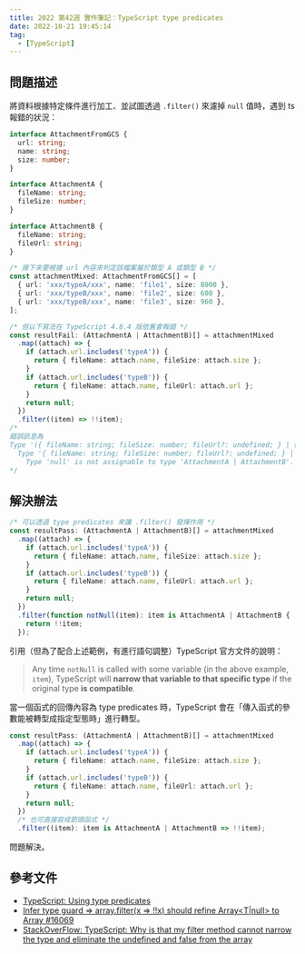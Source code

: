 ```yaml
---
title: 2022 第42週 實作筆記：TypeScript type predicates
date: 2022-10-21 19:45:14
tag:
  - [TypeScript]
---
```


## 問題描述

將資料根據特定條件進行加工、並試圖透過 `.filter()` 來濾掉 `null` 值時，遇到 ts 報錯的狀況：

```ts
interface AttachmentFromGCS {
  url: string;
  name: string;
  size: number;
}

interface AttachmentA {
  fileName: string;
  fileSize: number;
}

interface AttachmentB {
  fileName: string;
  fileUrl: string;
}

/* 接下來要根據 url 內容來判定該檔案屬於類型 A 或類型 B */
const attachmentMixed: AttachmentFromGCS[] = [
  { url: 'xxx/typeA/xxx', name: 'file1', size: 8000 },
  { url: 'xxx/typeB/xxx', name: 'file2', size: 600 },
  { url: 'xxx/typeB/xxx', name: 'file3', size: 960 },
];

/* 但以下寫法在 TypeScript 4.8.4 版依舊會報錯 */
const resultFail: (AttachmentA | AttachmentB)[] = attachmentMixed
  .map((attach) => {
    if (attach.url.includes('typeA')) {
      return { fileName: attach.name, fileSize: attach.size };
    }
    if (attach.url.includes('typeB')) {
      return { fileName: attach.name, fileUrl: attach.url };
    }
    return null;
  })
  .filter((item) => !!item);
/* 
錯誤訊息為
Type '({ fileName: string; fileSize: number; fileUrl?: undefined; } | { fileName: string; fileUrl: string; fileSize?: undefined; } | null)[]' is not assignable to type '(AttachmentA | AttachmentB)[]'.
  Type '{ fileName: string; fileSize: number; fileUrl?: undefined; } | { fileName: string; fileUrl: string; fileSize?: undefined; } | null' is not assignable to type 'AttachmentA | AttachmentB'.
    Type 'null' is not assignable to type 'AttachmentA | AttachmentB'.
*/
```

## 解決辦法

```ts
/* 可以透過 type predicates 來讓 .filter() 發揮作用 */
const resultPass: (AttachmentA | AttachmentB)[] = attachmentMixed
  .map((attach) => {
    if (attach.url.includes('typeA')) {
      return { fileName: attach.name, fileSize: attach.size };
    }
    if (attach.url.includes('typeB')) {
      return { fileName: attach.name, fileUrl: attach.url };
    }
    return null;
  })
  .filter(function notNull(item): item is AttachmentA | AttachmentB {
    return !!item;
  });
```

引用（但為了配合上述範例，有進行語句調整）TypeScript 官方文件的說明：

> Any time `notNull` is called with some variable (in the above example, `item`), TypeScript will **narrow that variable to that specific type** if the original type **is compatible**.

當一個函式的回傳內容為 type predicates 時，TypeScript 會在「傳入函式的參數能被轉型成指定型態時」進行轉型。

```ts
const resultPass: (AttachmentA | AttachmentB)[] = attachmentMixed
  .map((attach) => {
    if (attach.url.includes('typeA')) {
      return { fileName: attach.name, fileSize: attach.size };
    }
    if (attach.url.includes('typeB')) {
      return { fileName: attach.name, fileUrl: attach.url };
    }
    return null;
  })
  /* 也可直接寫成箭頭函式 */
  .filter((item): item is AttachmentA | AttachmentB => !!item);
```

問題解決。

## 參考文件

- [TypeScript: Using type predicates](https://www.typescriptlang.org/docs/handbook/2/narrowing.html#using-type-predicates)
- [Infer type guard => array.filter(x => !!x) should refine Array<T|null> to Array<T> #16069](https://github.com/microsoft/TypeScript/issues/16069)
- [StackOverFlow: TypeScript: Why is that my filter method cannot narrow the type and eliminate the undefined and false from the array](https://stackoverflow.com/questions/63541843/typescript-why-is-that-my-filter-method-cannot-narrow-the-type-and-eliminate-th)
